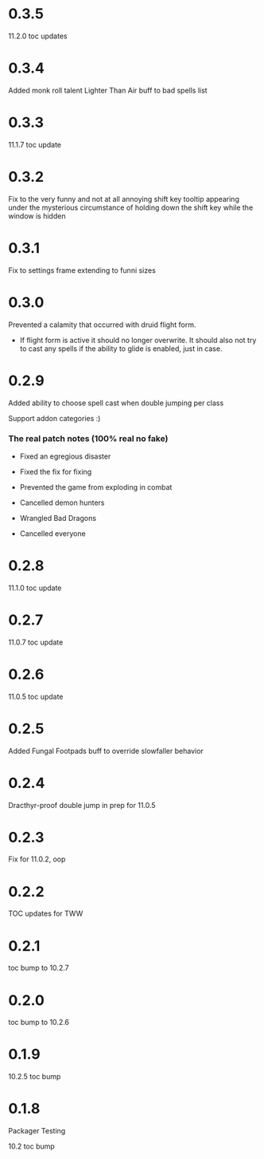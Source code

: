 # 0.3.5

11.2.0 toc updates

# 0.3.4

Added monk roll talent Lighter Than Air buff to bad spells list

# 0.3.3

11.1.7 toc update

# 0.3.2

Fix to the very funny and not at all annoying shift key tooltip appearing under the mysterious circumstance of holding down the shift key while the window is hidden

# 0.3.1

Fix to settings frame extending to funni sizes

# 0.3.0

Prevented a calamity that occurred with druid flight form. 

 - If flight form is active it should no longer overwrite. It should also not try to cast any spells if the ability to glide is enabled, just in case.

# 0.2.9

Added ability to choose spell cast when double jumping per class

Support addon categories :)

### The real patch notes (100% real no fake)

 - Fixed an egregious disaster

 - Fixed the fix for fixing

 - Prevented the game from exploding in combat

 - Cancelled demon hunters

 - Wrangled Bad Dragons

 - Cancelled everyone

# 0.2.8

11.1.0 toc update

# 0.2.7

11.0.7 toc update

# 0.2.6

11.0.5 toc update

# 0.2.5

Added Fungal Footpads buff to override slowfaller behavior

# 0.2.4

Dracthyr-proof double jump in prep for 11.0.5

# 0.2.3

Fix for 11.0.2, oop

# 0.2.2

TOC updates for TWW

# 0.2.1

toc bump to 10.2.7

# 0.2.0

toc bump to 10.2.6

# 0.1.9

10.2.5 toc bump

# 0.1.8

Packager Testing

10.2 toc bump